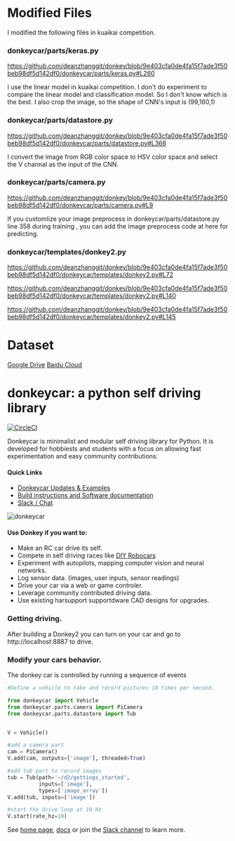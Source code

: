 # Modified Files
I modified the following files in kuaikai competition.

### donkeycar/parts/keras.py
https://github.com/deanzhanggit/donkey/blob/9e403cfa0de4fa15f7ade3f50beb98df5d142df0/donkeycar/parts/keras.py#L260

I use the linear model in kuaikai competition. I don't do experiment to compare the linear model and classification model. So I don't know which is the best.
I also crop the image, so the shape of CNN's input is (99,160,1) 

### donkeycar/parts/datastore.py
https://github.com/deanzhanggit/donkey/blob/9e403cfa0de4fa15f7ade3f50beb98df5d142df0/donkeycar/parts/datastore.py#L366

I convert the image from RGB color space to HSV color space and select the V channal as the input of the CNN. 

### donkeycar/parts/camera.py
https://github.com/deanzhanggit/donkey/blob/9e403cfa0de4fa15f7ade3f50beb98df5d142df0/donkeycar/parts/camera.py#L9

If you customlize your image preprocess in donkeycar/parts/datastore.py line 358 during training , you can add the image preprocess code at here for predicting. 

### donkeycar/templates/donkey2.py

https://github.com/deanzhanggit/donkey/blob/9e403cfa0de4fa15f7ade3f50beb98df5d142df0/donkeycar/templates/donkey2.py#L72

https://github.com/deanzhanggit/donkey/blob/9e403cfa0de4fa15f7ade3f50beb98df5d142df0/donkeycar/templates/donkey2.py#L140

https://github.com/deanzhanggit/donkey/blob/9e403cfa0de4fa15f7ade3f50beb98df5d142df0/donkeycar/templates/donkey2.py#L145

# Dataset

[Google Drive](https://drive.google.com/file/d/1CK-i4vjTHVV155MrsfGRe2GGjfsZ_BPG/view?usp=sharing)
[Baidu Cloud](https://pan.baidu.com/s/1xGIrTrhE518Vxr4gZNcHIQ)

# donkeycar: a python self driving library 

[![CircleCI](https://circleci.com/gh/wroscoe/donkey.svg?style=svg)](https://circleci.com/gh/wroscoe/donkey)

Donkeycar is minimalist and modular self driving library for Python. It is 
developed for hobbiests and students with a focus on allowing fast experimentation and easy 
community contributions.  

#### Quick Links
* [Donkeycar Updates & Examples](http://donkeycar.com)
* [Build instructions and Software documentation](http://docs.donkeycar.com)
* [Slack / Chat](https://donkey-slackin.herokuapp.com/)

![donkeycar](./docs/assets/build_hardware/donkey2.PNG)

#### Use Donkey if you want to:
* Make an RC car drive its self.
* Compete in self driving races like [DIY Robocars](http://diyrobocars.com)
* Experiment with autopilots, mapping computer vision and neural networks.
* Log sensor data. (images, user inputs, sensor readings) 
* Drive your car via a web or game controler.
* Leverage community contributed driving data.
* Use existing harsupport
supportdware CAD designs for upgrades.

### Getting driving. 
After building a Donkey2 you can turn on your car and go to http://localhost:8887 to drive.

### Modify your cars behavior. 
The donkey car is controlled by running a sequence of events

```python
#Define a vehicle to take and record pictures 10 times per second.

from donkeycar import Vehicle
from donkeycar.parts.camera import PiCamera
from donkeycar.parts.datastore import Tub


V = Vehicle()

#add a camera part
cam = PiCamera()
V.add(cam, outputs=['image'], threaded=True)

#add tub part to record images
tub = Tub(path='~/d2/gettings_started', 
          inputs=['image'], 
          types=['image_array'])
V.add(tub, inputs=['image'])

#start the drive loop at 10 Hz
V.start(rate_hz=10)
```

See [home page](http://donkeycar.com), [docs](http://docs.donkeycar.com) 
or join the [Slack channel](http://www.donkeycar.com/community.html) to learn more.
